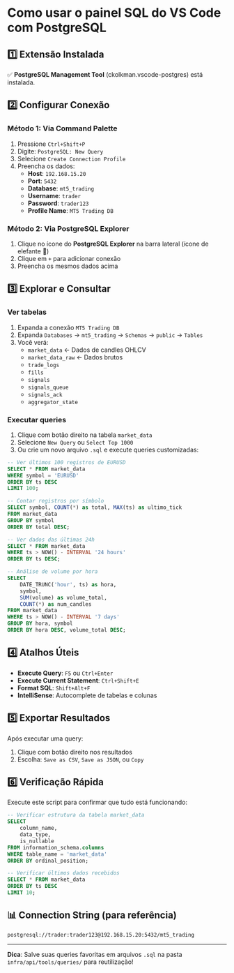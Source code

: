 # Como usar o painel SQL do VS Code com PostgreSQL

## 1️⃣ Extensão Instalada
✅ **PostgreSQL Management Tool** (ckolkman.vscode-postgres) está instalada.

## 2️⃣ Configurar Conexão

### Método 1: Via Command Palette
1. Pressione `Ctrl+Shift+P`
2. Digite: `PostgreSQL: New Query`
3. Selecione `Create Connection Profile`
4. Preencha os dados:
   - **Host**: `192.168.15.20`
   - **Port**: `5432`
   - **Database**: `mt5_trading`
   - **Username**: `trader`
   - **Password**: `trader123`
   - **Profile Name**: `MT5 Trading DB`

### Método 2: Via PostgreSQL Explorer
1. Clique no ícone do **PostgreSQL Explorer** na barra lateral (ícone de elefante 🐘)
2. Clique em `+` para adicionar conexão
3. Preencha os mesmos dados acima

## 3️⃣ Explorar e Consultar

### Ver tabelas
1. Expanda a conexão `MT5 Trading DB`
2. Expanda `Databases` → `mt5_trading` → `Schemas` → `public` → `Tables`
3. Você verá:
   - `market_data` ← Dados de candles OHLCV
   - `market_data_raw` ← Dados brutos
   - `trade_logs`
   - `fills`
   - `signals`
   - `signals_queue`
   - `signals_ack`
   - `aggregator_state`

### Executar queries
1. Clique com botão direito na tabela `market_data`
2. Selecione `New Query` ou `Select Top 1000`
3. Ou crie um novo arquivo `.sql` e execute queries customizadas:

```sql
-- Ver últimos 100 registros de EURUSD
SELECT * FROM market_data 
WHERE symbol = 'EURUSD' 
ORDER BY ts DESC 
LIMIT 100;

-- Contar registros por símbolo
SELECT symbol, COUNT(*) as total, MAX(ts) as ultimo_tick
FROM market_data
GROUP BY symbol
ORDER BY total DESC;

-- Ver dados das últimas 24h
SELECT * FROM market_data
WHERE ts > NOW() - INTERVAL '24 hours'
ORDER BY ts DESC;

-- Análise de volume por hora
SELECT 
    DATE_TRUNC('hour', ts) as hora,
    symbol,
    SUM(volume) as volume_total,
    COUNT(*) as num_candles
FROM market_data
WHERE ts > NOW() - INTERVAL '7 days'
GROUP BY hora, symbol
ORDER BY hora DESC, volume_total DESC;
```

## 4️⃣ Atalhos Úteis

- **Execute Query**: `F5` ou `Ctrl+Enter`
- **Execute Current Statement**: `Ctrl+Shift+E`
- **Format SQL**: `Shift+Alt+F`
- **IntelliSense**: Autocomplete de tabelas e colunas

## 5️⃣ Exportar Resultados

Após executar uma query:
1. Clique com botão direito nos resultados
2. Escolha: `Save as CSV`, `Save as JSON`, ou `Copy`

## 6️⃣ Verificação Rápida

Execute este script para confirmar que tudo está funcionando:

```sql
-- Verificar estrutura da tabela market_data
SELECT 
    column_name, 
    data_type, 
    is_nullable
FROM information_schema.columns
WHERE table_name = 'market_data'
ORDER BY ordinal_position;

-- Verificar últimos dados recebidos
SELECT * FROM market_data 
ORDER BY ts DESC 
LIMIT 10;
```

## 📊 Connection String (para referência)
```
postgresql://trader:trader123@192.168.15.20:5432/mt5_trading
```

---

**Dica**: Salve suas queries favoritas em arquivos `.sql` na pasta `infra/api/tools/queries/` para reutilização!
